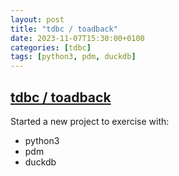 ```yaml
---
layout: post
title: "tdbc / toadback"
date: 2023-11-07T15:30:00+0100
categories: [tdbc]
tags: [python3, pdm, duckdb]
---
```


## [tdbc / toadback](https://github.com/cvdg/tdbc)

Started a new project to exercise with:
  * python3
  * pdm
  * duckdb
